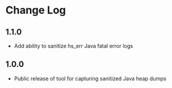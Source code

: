 # Change Log

## 1.1.0
- Add ability to sanitize hs_err Java fatal error logs

## 1.0.0
- Public release of tool for capturing sanitized Java heap dumps
